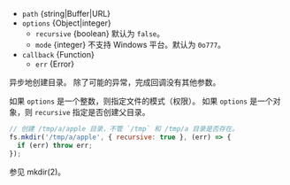 <!-- YAML
added: v0.1.8
changes:
  - version: v10.12.0
    pr-url: https://github.com/nodejs/node/pull/21875
    description: The second argument can now be an `options` object with
                 `recursive` and `mode` properties.
  - version: v10.0.0
    pr-url: https://github.com/nodejs/node/pull/12562
    description: The `callback` parameter is no longer optional. Not passing
                 it will throw a `TypeError` at runtime.
  - version: v7.6.0
    pr-url: https://github.com/nodejs/node/pull/10739
    description: The `path` parameter can be a WHATWG `URL` object using `file:`
                 protocol. Support is currently still *experimental*.
  - version: v7.0.0
    pr-url: https://github.com/nodejs/node/pull/7897
    description: The `callback` parameter is no longer optional. Not passing
                 it will emit a deprecation warning with id DEP0013.
-->

* `path` {string|Buffer|URL}
* `options` {Object|integer}
  * `recursive` {boolean} 默认为 `false`。
  * `mode` {integer} 不支持 Windows 平台。默认为 `0o777`。
* `callback` {Function}
  * `err` {Error}

异步地创建目录。
除了可能的异常，完成回调没有其他参数。

如果 `options` 是一个整数，则指定文件的模式（权限）。
如果 `options` 是一个对象，则 `recursive` 指定是否创建父目录。

```js
// 创建 /tmp/a/apple 目录，不管 `/tmp` 和 /tmp/a 目录是否存在。
fs.mkdir('/tmp/a/apple', { recursive: true }, (err) => {
  if (err) throw err;
});
```

参见 mkdir(2)。

